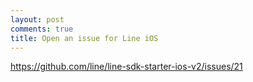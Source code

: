 ```yaml
---
layout: post
comments: true
title: Open an issue for Line iOS
---
```


https://github.com/line/line-sdk-starter-ios-v2/issues/21

